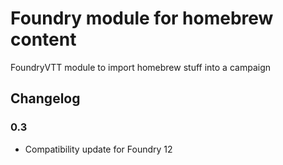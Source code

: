 # Foundry module for homebrew content
FoundryVTT module to import homebrew stuff into a campaign

## Changelog
### 0.3
- Compatibility update for Foundry 12

